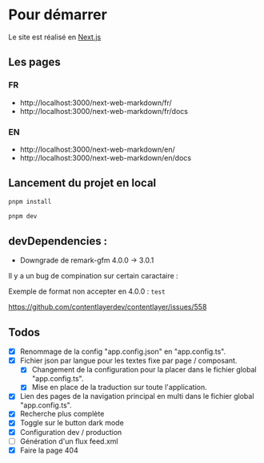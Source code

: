 # Pour démarrer

Le site est réalisé en [Next.js](https://nextjs.org/)

## Les pages

### FR

- http://localhost:3000/next-web-markdown/fr/
- http://localhost:3000/next-web-markdown/fr/docs

### EN

- http://localhost:3000/next-web-markdown/en/
- http://localhost:3000/next-web-markdown/en/docs

## Lancement du projet en local

```bash
pnpm install
```

```bash
pnpm dev
```

## devDependencies :

- Downgrade de remark-gfm 4.0.0 -> 3.0.1 

Il y a un bug de compination sur certain caractaire : 

Exemple de format non accepter en 4.0.0 : `test`

https://github.com/contentlayerdev/contentlayer/issues/558


## Todos

- [x] Renommage de la config "app.config.json" en "app.config.ts".
- [x] Fichier json par langue pour les textes fixe par page / composant.
  - [x] Changement de la configuration pour la placer dans le fichier global "app.config.ts".
  - [x] Mise en place de la traduction sur toute l'application.
- [x] Lien des pages de la navigation principal en multi dans le fichier global "app.config.ts".
- [x] Recherche plus complète
- [x] Toggle sur le button dark mode
- [x] Configuration dev / production
- [ ] Génération d'un flux feed.xml
- [x] Faire la page 404
